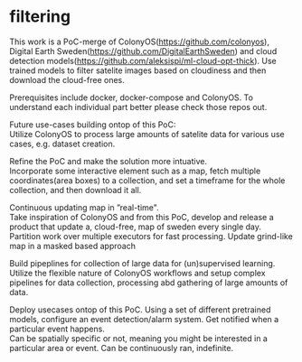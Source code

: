# filtering
This work is a PoC-merge of ColonyOS(https://github.com/colonyos), Digital Earth Sweden(https://github.com/DigitalEarthSweden) and cloud detection models(https://github.com/aleksispi/ml-cloud-opt-thick).
Use trained models to filter satelite images based on cloudiness and then download the cloud-free ones.  

Prerequisites include docker, docker-compose and ColonyOS.
To understand each individual part better please check those repos out.

Future use-cases building ontop of this PoC:  
Utilize ColonyOS to process large amounts of satelite data for various use cases, e.g. dataset creation.  

Refine the PoC and make the solution more intuative.  
Incorporate some interactive element such as a map, fetch multiple coordinates(area boxes) to a collection, and set a timeframe for the whole collection, and then download it all.  
  
Continuous updating map in ”real-time".  
Take inspiration of ColonyOS and from this PoC, develop and release a product that update a, cloud-free, map of sweden every single day. Partition work over multiple executors for fast processing. Update grind-like map in a masked based approach  
  
Build pipeplines for collection of large data for (un)supervised learning.  
Utilize the  flexible nature of ColonyOS workflows and setup complex pipelines for data collection, processing abd gathering of large amounts of data.

Deploy usecases ontop of this PoC.
Using a set of different pretrained models, configure an event detection/alarm system. Get notified when a particular event happens.  
Can be spatially specific or not, meaning you might be interested in a particular area or event. Can be continuously ran, indefinite.  



